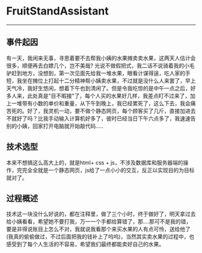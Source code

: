 # FruitStandAssistant
***
## 事件起因
有一天，我闲来无事，寻思着要不去帮我小姨的水果摊卖卖水果，这两天人估计会很多，顺便再去白嫖几个，岂不美哉? 光说不做假把式，我二话不说骑着我的小毛驴赶到地方，没想到，第一次见面先给我一堆水果，眼看计谋得逞，吃人家的手短，我坐在摊位上打起十二分精神帮小姨卖水果，不过就是没什么人来罢了，早上天气冷，我好生悠闲，想着下午也到清闲了。但是令我吃惊的是中午一点之后，好多人来，此处真是"目不暇接"了，每个人买的水果好几样，我差点盯不过来了，加上一堆带有小数的单价和重量，从下午到晚上，我已经累死了，这么下去，我会痛苦死的。好了，我灵机一动，要不做个静态网页，每个顾客买了几斤，直接加进去不就好了吗？比我手动输入计算机好多了，彼时已经当日下午六点多了，我速速告别的小姨，回家打开电脑就开始敲代码.....
## 技术选型
本来不想搞这么高大上的，就是html+ css + js，不涉及数据库和服务器端的操作，完完全全就是一个静态网页，js给了一点小小的交互，反正以实现目的为目标就对了。
## 过程概述
技术这一块没什么好说的，都在注释里，做了三个小时，终于做好了，明天拿过去给小姨看看，希望她不要打我，万一一个手都给算错了，那....那可不是我的错，要是非得说账目上怎么不对，我就说我看那个来买水果的人有点可怜，送给他了(我真的偷偷做过，不过后面把我的钱补上了呜呜)，当然其实卖水果的过程中，也感受到了每个人生活的不容易，希望我们最终都能卖好自己的水果。


